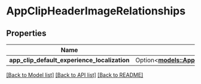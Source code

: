 # AppClipHeaderImageRelationships

## Properties

Name | Type | Description | Notes
------------ | ------------- | ------------- | -------------
**app_clip_default_experience_localization** | Option<[**models::AppClipHeaderImageRelationshipsAppClipDefaultExperienceLocalization**](AppClipHeaderImage_relationships_appClipDefaultExperienceLocalization.md)> |  | [optional]

[[Back to Model list]](../README.md#documentation-for-models) [[Back to API list]](../README.md#documentation-for-api-endpoints) [[Back to README]](../README.md)


